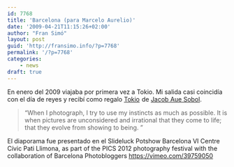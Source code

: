 ```yaml
---
id: 7768
title: 'Barcelona (para Marcelo Aurelio)'
date: '2009-04-21T11:15:26+02:00'
author: "Fran Simó"
layout: post
guid: 'http://fransimo.info/?p=7768'
permalink: '/?p=7768'
categories:
    - news
draft: true
---
```


En enero del 2009 viajaba por primera vez a Tokio. Mi salida casi coincidía con el día de reyes y recibí como regalo <a rel="nofollow" href="http://www.amazon.es/gp/product/8497855337/ref=as_li_ss_tl?ie=UTF8&camp=3626&creative=24822&creativeASIN=8497855337&linkCode=as2&tag=justpictures-21">Tokio</a><img src="http://ir-es.amazon-adsystem.com/e/ir?t=justpictures-21&l=as2&o=30&a=8497855337" width="1" height="1" border="0" alt="" style="border:none !important; margin:0px !important;" /> de <a href="http://auesobol.dk/" target="_blank" rel="noopener noreferrer">Jacob Aue Sobol</a>. 


<blockquote>“When I photograph, I try to use my instincts as much as possible. It is when pictures are unconsidered and irrational that they come to life; that they evolve from showing to being. ”</blockquote>


El diaporama fue presentado en el Slideluck Potshow Barcelona VI Centre Cívic Pati Llimona, as part of the PICS 2012 photography festival with the collaboration of Barcelona Photobloggers
https://vimeo.com/39759050